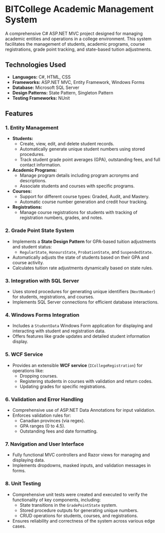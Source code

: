 # BITCollege Academic Management System

A comprehensive C# ASP.NET MVC project designed for managing academic entities and operations in a college environment. This system facilitates the management of students, academic programs, course registrations, grade point tracking, and state-based tuition adjustments.  


## Technologies Used

- **Languages:** C#, HTML, CSS
- **Frameworks:** ASP.NET MVC, Entity Framework, Windows Forms
- **Database:** Microsoft SQL Server
- **Design Patterns:** State Pattern, Singleton Pattern
- **Testing Frameworks:** NUnit


## Features

### 1. **Entity Management**
   - **Students:** 
     - Create, view, edit, and delete student records.
     - Automatically generate unique student numbers using stored procedures.
     - Track student grade point averages (GPA), outstanding fees, and full contact information.
   - **Academic Programs:** 
     - Manage program details including program acronyms and descriptions.
     - Associate students and courses with specific programs.
   - **Courses:**
     - Support for different course types: Graded, Audit, and Mastery.
     - Automatic course number generation and credit hour tracking.
   - **Registrations:** 
     - Manage course registrations for students with tracking of registration numbers, grades, and notes.

### 2. **Grade Point State System**
   - Implements a **State Design Pattern** for GPA-based tuition adjustments and student status:
     - `RegularState`, `HonoursState`, `ProbationState`, and `SuspendedState`.
   - Automatically adjusts the state of students based on their GPA and course activity.
   - Calculates tuition rate adjustments dynamically based on state rules.

### 3. **Integration with SQL Server**
   - Uses stored procedures for generating unique identifiers (`NextNumber`) for students, registrations, and courses.
   - Implements SQL Server connections for efficient database interactions.

### 4. **Windows Forms Integration**
   - Includes a `StudentData` Windows Form application for displaying and interacting with student and registration data.
   - Offers features like grade updates and detailed student information display.

### 5. **WCF Service**
   - Provides an extensible **WCF service** (`ICollegeRegistration`) for operations like:
     - Dropping courses.
     - Registering students in courses with validation and return codes.
     - Updating grades for specific registrations.

### 6. **Validation and Error Handling**
   - Comprehensive use of ASP.NET Data Annotations for input validation.
   - Enforces validation rules for:
     - Canadian provinces (via regex).
     - GPA ranges (0 to 4.5).
     - Outstanding fees and date formatting.

### 7. **Navigation and User Interface**
   - Fully functional MVC controllers and Razor views for managing and displaying data.
   - Implements dropdowns, masked inputs, and validation messages in forms.

### 8. **Unit Testing**
   - Comprehensive unit tests were created and executed to verify the functionality of key components, including:
     - State transitions in the `GradePointState` system.
     - Stored procedure outputs for generating unique numbers.
     - CRUD operations for students, courses, and registrations.
   - Ensures reliability and correctness of the system across various edge cases.


